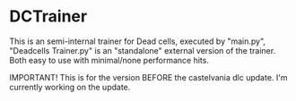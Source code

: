 # DCTrainer

This is an semi-internal trainer for Dead cells, executed by "main.py", "Deadcells Trainer.py" is an "standalone" external version of the trainer. Both easy to use with minimal/none performance hits.

IMPORTANT!
This is for the version BEFORE the castelvania dlc update. I'm currently working on the update.
